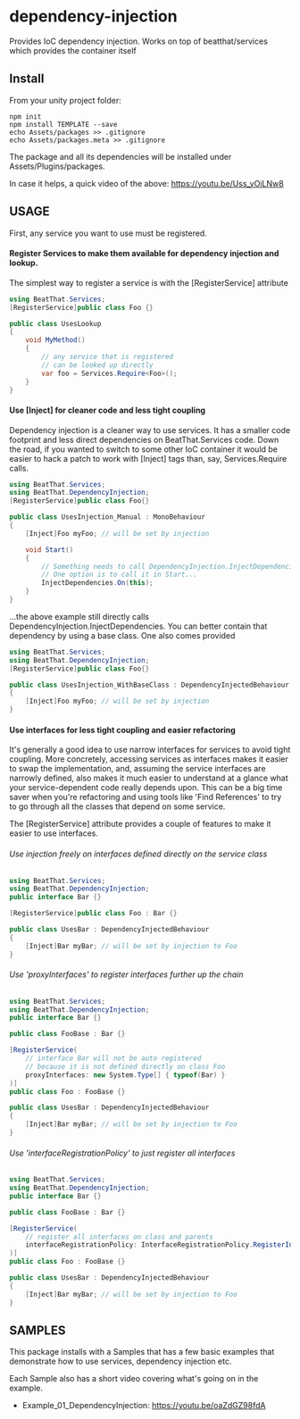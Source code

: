 # dependency-injection
Provides IoC dependency injection. Works on top of beatthat/services which provides the container itself

## Install

From your unity project folder:

    npm init
    npm install TEMPLATE --save
    echo Assets/packages >> .gitignore
    echo Assets/packages.meta >> .gitignore

The package and all its dependencies will be installed under Assets/Plugins/packages.

In case it helps, a quick video of the above: https://youtu.be/Uss_yOiLNw8

## USAGE

First, any service you want to use must be registered.

#### Register Services to make them available for dependency injection and lookup.

The simplest way to register a service is with the [RegisterService] attribute

```c#
using BeatThat.Services;
[RegisterService]public class Foo {}

public class UsesLookup
{
    void MyMethod()
    {
        // any service that is registered
        // can be looked up directly
        var foo = Services.Require<Foo>();
    }
}
```

#### Use [Inject] for cleaner code and less tight coupling

Dependency injection is a cleaner way to use services. It has a smaller code footprint and less direct dependencies on BeatThat.Services code. Down the road, if you wanted to switch to some other IoC container it would be easier to hack a patch to work with [Inject] tags than, say, Services.Require<SomeClass> calls.

```c#
using BeatThat.Services;
using BeatThat.DependencyInjection;
[RegisterService]public class Foo{}

public class UsesInjection_Manual : MonoBehaviour
{
    [Inject]Foo myFoo; // will be set by injection

    void Start()
    {
        // Something needs to call DependencyInjection.InjectDependencies.
        // One option is to call it in Start...
        InjectDependencies.On(this);
    }
}
```

...the above example still directly calls DependencyInjection.InjectDependencies. You can better contain that dependency by using a base class. One also comes provided

```c#
using BeatThat.Services;
using BeatThat.DependencyInjection;
[RegisterService]public class Foo{}

public class UsesInjection_WithBaseClass : DependencyInjectedBehaviour
{
    [Inject]Foo myFoo; // will be set by injection
}
```

#### Use interfaces for less tight coupling and easier refactoring

It's generally a good idea to use narrow interfaces for services to avoid tight coupling. More concretely, accessing services as interfaces makes it easier to swap the implementation, and, assuming the service interfaces are narrowly defined, also makes it much easier to understand at a glance what your service-dependent code really depends upon. This can be a big time saver when you're refactoring and using tools like 'Find References' to try to go through all the classes that depend on some service.

The [RegisterService] attribute provides a couple of features to make it easier to use interfaces.

###### Use injection freely on interfaces defined directly on the service class

```c#
using BeatThat.Services;
using BeatThat.DependencyInjection;
public interface Bar {}

[RegisterService]public class Foo : Bar {}

public class UsesBar : DependencyInjectedBehaviour
{
    [Inject]Bar myBar; // will be set by injection to Foo
}
````

###### Use 'proxyInterfaces' to register interfaces further up the chain

```c#
using BeatThat.Services;
using BeatThat.DependencyInjection;
public interface Bar {}

public class FooBase : Bar {}

[RegisterService(
    // interface Bar will not be auto registered
    // because it is not defined directly on class Foo
    proxyInterfaces: new System.Type[] { typeof(Bar) }
)]
public class Foo : FooBase {}

public class UsesBar : DependencyInjectedBehaviour
{
    [Inject]Bar myBar; // will be set by injection to Foo
}
````

###### Use 'interfaceRegistrationPolicy' to just register all interfaces
```c#
using BeatThat.Services;
using BeatThat.DependencyInjection;
public interface Bar {}

public class FooBase : Bar {}

[RegisterService(
    // register all interfaces on class and parents
    interfaceRegistrationPolicy: InterfaceRegistrationPolicy.RegisterInterfacesDeclaredOnTypeAndParents
)]
public class Foo : FooBase {}

public class UsesBar : DependencyInjectedBehaviour
{
    [Inject]Bar myBar; // will be set by injection to Foo
}
````

## SAMPLES

This package installs with a Samples that has a few basic examples
that demonstrate how to use services, dependency injection etc.

Each Sample also has a short video covering what's going on in the example.

* Example_01_DependencyInjection: https://youtu.be/oaZdGZ98fdA
